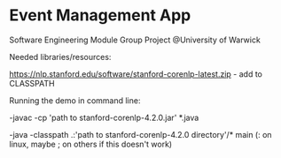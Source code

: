 # Event Management App
Software Engineering Module Group Project @University of Warwick


Needed libraries/resources:

https://nlp.stanford.edu/software/stanford-corenlp-latest.zip - add to CLASSPATH

Running the demo in command line:

-javac -cp 'path to stanford-corenlp-4.2.0.jar' *.java

-java -classpath .:'path to stanford-corenlp-4.2.0 directory'/* main (: on linux, maybe ; on others if this doesn't work)
